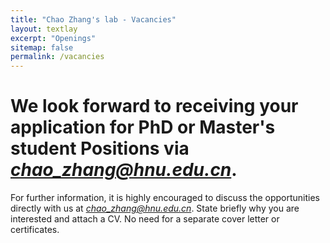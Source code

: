 ```yaml
---
title: "Chao Zhang's lab - Vacancies"
layout: textlay
excerpt: "Openings"
sitemap: false
permalink: /vacancies
---
```


# We look forward to receiving your application for PhD or Master's student Positions via *chao_zhang@hnu.edu.cn*.

For further information, it is highly encouraged to discuss the opportunities directly with us at *chao_zhang@hnu.edu.cn*. State briefly why you are interested and attach a CV. No need for a separate cover letter or certificates.
